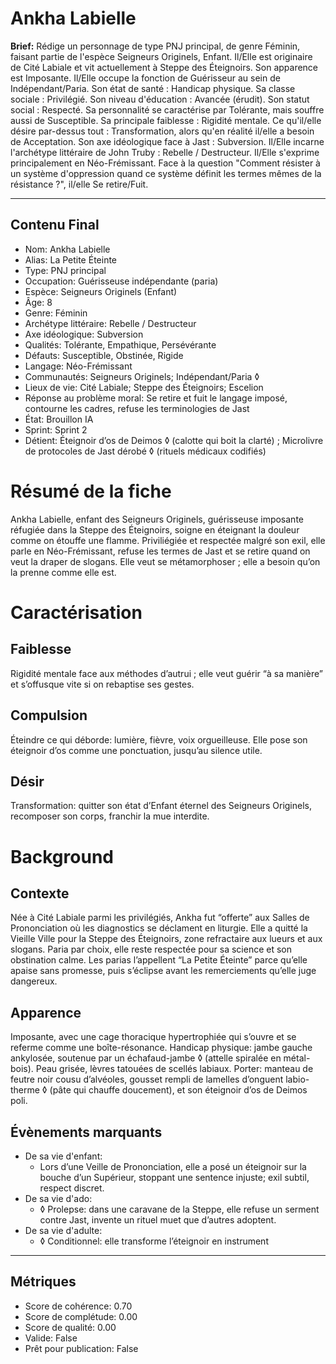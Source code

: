 # Ankha Labielle

**Brief:** Rédige un personnage de type PNJ principal, de genre Féminin, faisant partie de l'espèce Seigneurs Originels, Enfant. Il/Elle est originaire de Cité Labiale et vit actuellement à Steppe des Éteignoirs. Son apparence est Imposante. Il/Elle occupe la fonction de Guérisseur au sein de Indépendant/Paria. Son état de santé : Handicap physique. Sa classe sociale : Privilégié. Son niveau d'éducation : Avancée (érudit). Son statut social : Respecté. Sa personnalité se caractérise par Tolérante, mais souffre aussi de Susceptible. Sa principale faiblesse : Rigidité mentale. Ce qu'il/elle désire par-dessus tout : Transformation, alors qu'en réalité il/elle a besoin de Acceptation. Son axe idéologique face à Jast : Subversion. Il/Elle incarne l'archétype littéraire de John Truby : Rebelle / Destructeur. Il/Elle s'exprime principalement en Néo-Frémissant. Face à la question "Comment résister à un système d'oppression quand ce système définit les termes mêmes de la résistance ?", il/elle Se retire/Fuit.

---

## Contenu Final

- Nom: Ankha Labielle
- Alias: La Petite Éteinte
- Type: PNJ principal
- Occupation: Guérisseuse indépendante (paria)
- Espèce: Seigneurs Originels (Enfant)
- Âge: 8
- Genre: Féminin
- Archétype littéraire: Rebelle / Destructeur
- Axe idéologique: Subversion
- Qualités: Tolérante, Empathique, Persévérante
- Défauts: Susceptible, Obstinée, Rigide
- Langage: Néo-Frémissant
- Communautés: Seigneurs Originels; Indépendant/Paria ◊
- Lieux de vie: Cité Labiale; Steppe des Éteignoirs; Escelion
- Réponse au problème moral: Se retire et fuit le langage imposé, contourne les cadres, refuse les terminologies de Jast
- État: Brouillon IA
- Sprint: Sprint 2
- Détient: Éteignoir d’os de Deimos ◊ (calotte qui boit la clarté) ; Microlivre de protocoles de Jast dérobé ◊ (rituels médicaux codifiés)

# Résumé de la fiche
Ankha Labielle, enfant des Seigneurs Originels, guérisseuse imposante réfugiée dans la Steppe des Éteignoirs, soigne en éteignant la douleur comme on étouffe une flamme. Priviliégiée et respectée malgré son exil, elle parle en Néo-Frémissant, refuse les termes de Jast et se retire quand on veut la draper de slogans. Elle veut se métamorphoser ; elle a besoin qu’on la prenne comme elle est.

# Caractérisation

## Faiblesse
Rigidité mentale face aux méthodes d’autrui ; elle veut guérir “à sa manière” et s’offusque vite si on rebaptise ses gestes.

## Compulsion
Éteindre ce qui déborde: lumière, fièvre, voix orgueilleuse. Elle pose son éteignoir d’os comme une ponctuation, jusqu’au silence utile.

## Désir
Transformation: quitter son état d’Enfant éternel des Seigneurs Originels, recomposer son corps, franchir la mue interdite.

# Background

## Contexte
Née à Cité Labiale parmi les privilégiés, Ankha fut “offerte” aux Salles de Prononciation où les diagnostics se déclament en liturgie. Elle a quitté la Vieille Ville pour la Steppe des Éteignoirs, zone refractaire aux lueurs et aux slogans. Paria par choix, elle reste respectée pour sa science et son obstination calme. Les parias l’appellent “La Petite Éteinte” parce qu’elle apaise sans promesse, puis s’éclipse avant les remerciements qu’elle juge dangereux.

## Apparence
Imposante, avec une cage thoracique hypertrophiée qui s’ouvre et se referme comme une boîte-résonance. Handicap physique: jambe gauche ankylosée, soutenue par un échafaud-jambe ◊ (attelle spiralée en métal-bois). Peau grisée, lèvres tatouées de scellés labiaux. Porter: manteau de feutre noir cousu d’alvéoles, gousset rempli de lamelles d’onguent labio-therme ◊ (pâte qui chauffe doucement), et son éteignoir d’os de Deimos poli.

## Évènements marquants
- De sa vie d'enfant:
  - Lors d’une Veille de Prononciation, elle a posé un éteignoir sur la bouche d’un Supérieur, stoppant une sentence injuste; exil subtil, respect discret.
- De sa vie d'ado:
  - ◊ Prolepse: dans une caravane de la Steppe, elle refuse un serment contre Jast, invente un rituel muet que d’autres adoptent.
- De sa vie d'adulte:
  - ◊ Conditionnel: elle transforme l’éteignoir en instrument

---

## Métriques

- Score de cohérence: 0.70
- Score de complétude: 0.00
- Score de qualité: 0.00
- Valide: False
- Prêt pour publication: False
